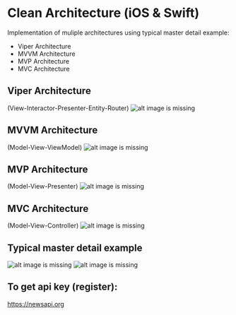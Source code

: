 # Clean Architecture (iOS & Swift)

Implementation of muliple architectures using typical master detail example:
- Viper Architecture
- MVVM Architecture
- MVP Architecture
- MVC Architecture

## Viper Architecture 
(View-Interactor-Presenter-Entity-Router)
![alt image is missing](https://res.cloudinary.com/atifcloud/image/upload/c_scale,h_700/v1568023903/4_viper_fa0w0e.png)

## MVVM Architecture  
(Model-View-ViewModel)
![alt image is missing](https://res.cloudinary.com/atifcloud/image/upload/c_scale,h_700/v1568023904/3_mvvm_lgvnhf.png)

## MVP Architecture   
(Model-View-Presenter)
![alt image is missing](https://res.cloudinary.com/atifcloud/image/upload/c_scale,h_700/v1568023903/2_mvp_chbaww.png)

## MVC Architecture   
(Model-View-Controller)
![alt image is missing](https://res.cloudinary.com/atifcloud/image/upload/c_scale,h_700/v1568023903/1_mvc_jmj97c.png)

## Typical master detail example  
![alt image is missing](https://res.cloudinary.com/atifcloud/image/upload/c_scale,h_700/v1568020247/2_f8hitc.png)
![alt image is missing](https://res.cloudinary.com/atifcloud/image/upload/c_scale,h_700/v1568020872/4_dp0kjk.png)


## To get api key (register):
https://newsapi.org
